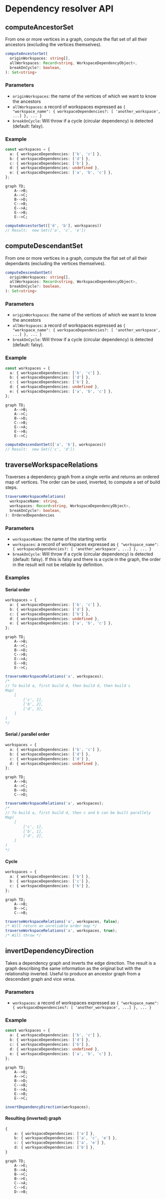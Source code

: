 # Dependency resolver API

## computeAncestorSet

From one or more vertices in a graph, compute the flat set of all their
ancestors (excluding the vertices themselves).

```ts
computeAncestorSet(
  originWorkspaces: string[],
  allWorkspaces: Record<string, WorkspaceDependencyObject>,
  breakOnCycle?: boolean,
): Set<string>
```

### Parameters

- `originWorkspaces`: the name of the vertices of which we want to know the
  ancestors
- `allWorkspaces`: a record of workspaces expressed as
  `{ "workspace_name": { workspaceDependencies?: [ 'another_workspace', ...] }, ... }`
- `breakOnCycle`: Will throw if a cycle (circular dependency) is detected
  (default: falsy).

### Example

```ts
const workspaces = {
  a: { workspaceDependencies: ['b', 'c'] },
  b: { workspaceDependencies: ['d'] },
  c: { workspaceDependencies: ['b'] },
  d: { workspaceDependencies: undefined },
  e: { workspaceDependencies: ['a', 'b', 'c'] },
};
```

```mermaid
graph TD;
    A-->B;
    A-->C;
    B-->D;
    C-->B;
    E-->A;
    E-->B;
    E-->C;
```

```ts
computeAncestorSet(['d', 'b'], workspaces))
// Result:  new Set(['a', 'c', 'e'])
```

## computeDescendantSet

From one or more vertices in a graph, compute the flat set of all their
dependants (excluding the vertices themselves).

```ts
computeDescendantSet(
  originWorkspaces: string[],
  allWorkspaces: Record<string, WorkspaceDependencyObject>,
  breakOnCycle?: boolean,
): Set<string>
```

### Parameters

- `originWorkspaces`: the name of the vertices of which we want to know the
  ancestors
- `allWorkspaces`: a record of workspaces expressed as
  `{ "workspace_name": { workspaceDependencies?: [ 'another_workspace', ...] }, ... }`
- `breakOnCycle`: Will throw if a cycle (circular dependency) is detected
  (default: falsy).

### Example

```ts
const workspaces = {
  a: { workspaceDependencies: ['b', 'c'] },
  b: { workspaceDependencies: ['d'] },
  c: { workspaceDependencies: ['b'] },
  d: { workspaceDependencies: undefined },
  e: { workspaceDependencies: ['a', 'b', 'c'] },
};
```

```mermaid
graph TD;
    A-->B;
    A-->C;
    B-->D;
    C-->B;
    E-->A;
    E-->B;
    E-->C;
```

```ts
computeDescendantSet(['a', 'b'], workspaces))
// Result:  new Set(['c', 'd'])
```

## traverseWorkspaceRelations

Traverses a dependency graph from a single vertix and returns an ordered map of
vertices. The order can be used, inverted, to compute a set of build steps.

```ts
traverseWorkspaceRelations(
  workspaceName: string,
  workspaces: Record<string, WorkspaceDependencyObject>,
  breakOnCycle?: boolean,
): OrderedDependencies
```

### Parameters

- `workspaceName`: the name of the starting vertix
- `workspaces`: a record of workspaces expressed as
  `{ "workspace_name": { workspaceDependencies?: [ 'another_workspace', ...] }, ... }`
- `breakOnCycle`: Will throw if a cycle (circular dependency) is detected
  (default: falsy). If this is falsy and there is a cycle in the graph, the
  order in the result will not be reliable by definition.

### Examples

#### Serial order

```ts
workspaces = {
  a: { workspaceDependencies: ['b', 'c'] },
  b: { workspaceDependencies: ['d'] },
  c: { workspaceDependencies: ['b'] },
  d: { workspaceDependencies: undefined },
  e: { workspaceDependencies: ['a', 'b', 'c'] },
};
```

```mermaid
graph TD;
    A-->B;
    A-->C;
    B-->D;
    C-->B;
    E-->A;
    E-->B;
    E-->C;
```

```ts
traverseWorkspaceRelations('a', workspaces);
/*
// To build a, first build d, then build d, then build c
Map(
    [
        ['c', 1],
        ['b', 2],
        ['d', 3],
    ]
)
*/
```

#### Serial / parallel order

```ts
workspaces = {
  a: { workspaceDependencies: ['b', 'c'] },
  b: { workspaceDependencies: ['d'] },
  c: { workspaceDependencies: ['d'] },
  d: { workspaceDependencies: undefined },
};
```

```mermaid
graph TD;
    A-->B;
    A-->C;
    B-->D;
    C-->D;
```

```ts
traverseWorkspaceRelations('a', workspaces);
/*
// To build a, first build d, then c and b can be built parallely
Map(
    [
        ['c', 1],
        ['b', 1],
        ['d', 2],
    ]
)
*/
```

#### Cycle

```ts
workspaces = {
  a: { workspaceDependencies: ['b'] },
  b: { workspaceDependencies: ['c'] },
  c: { workspaceDependencies: ['b'] },
};
```

```mermaid
graph TD;
    A-->B;
    B-->C;
    C-->B;
```

```ts
traverseWorkspaceRelations('a', workspaces, false);
/* Will return an unreliable order map */
traverseWorkspaceRelations('a', workspaces, true);
/* Will throw */
```

## invertDependencyDirection

Takes a dependency graph and inverts the edge direction. The result is a graph
describing the same information as the original but with the relationship
inverted. Useful to produce an ancestor graph from a descendant graph and vice
versa.

### Parameters

- `workspaces`: a record of workspaces expressed as
  `{ "workspace_name": { workspaceDependencies?: [ 'another_workspace', ...] }, ... }`

### Example

```ts
const workspaces = {
  a: { workspaceDependencies: ['b', 'c'] },
  b: { workspaceDependencies: ['d'] },
  c: { workspaceDependencies: ['b'] },
  d: { workspaceDependencies: undefined },
  e: { workspaceDependencies: ['a', 'b', 'c'] },
};
```

```mermaid
graph TD;
    A-->B;
    A-->C;
    B-->D;
    C-->B;
    E-->A;
    E-->B;
    E-->C;
```

```ts
invertDependencyDirection(workspaces);
```

#### Resulting (inverted) graph

```ts
{
    a: { workspaceDependencies: ['e'] },
    b: { workspaceDependencies: ['a', 'c', 'e'] },
    c: { workspaceDependencies: ['a', 'e'] },
    d: { workspaceDependencies: ['b'] },
}
```

```mermaid
graph TD;
    A-->E;
    B-->A;
    B-->C;
    B-->E;
    C-->A;
    C-->E;
    D-->B;
```
